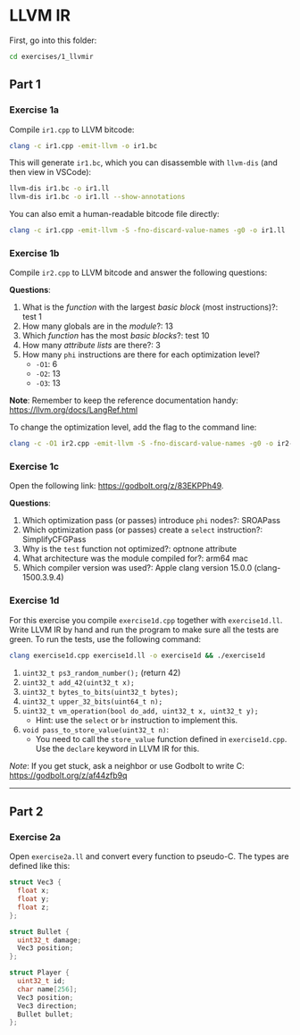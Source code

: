 # LLVM IR

First, go into this folder:

```sh
cd exercises/1_llvmir
```

## Part 1

### Exercise 1a

Compile `ir1.cpp` to LLVM bitcode:

```sh
clang -c ir1.cpp -emit-llvm -o ir1.bc
```

This will generate `ir1.bc`, which you can disassemble with `llvm-dis` (and then view in VSCode):

```sh
llvm-dis ir1.bc -o ir1.ll
llvm-dis ir1.bc -o ir1.ll --show-annotations
```

You can also emit a human-readable bitcode file directly:

```sh
clang -c ir1.cpp -emit-llvm -S -fno-discard-value-names -g0 -o ir1.ll
```

### Exercise 1b

Compile `ir2.cpp` to LLVM bitcode and answer the following questions:

**Questions**:

1. What is the _function_ with the largest _basic block_ (most instructions)?: test 1
2. How many globals are in the _module_?: 13
3. Which _function_ has the most _basic blocks_?: test 10
4. How many _attribute lists_ are there?: 3
5. How many `phi` instructions are there for each optimization level?
   - `-O1`: 6
   - `-O2`: 13
   - `-O3`: 13

**Note**: Remember to keep the reference documentation handy: https://llvm.org/docs/LangRef.html

To change the optimization level, add the flag to the command line:

```sh
clang -c -O1 ir2.cpp -emit-llvm -S -fno-discard-value-names -g0 -o ir2-O1.ll
```

### Exercise 1c

Open the following link: https://godbolt.org/z/83EKPPh49.

**Questions**:

1. Which optimization pass (or passes) introduce `phi` nodes?: SROAPass
2. Which optimization pass (or passes) create a `select` instruction?: SimplifyCFGPass
3. Why is the `test` function not optimized?: optnone attribute
4. What architecture was the module compiled for?: arm64 mac
5. Which compiler version was used?: Apple clang version 15.0.0 (clang-1500.3.9.4)

### Exercise 1d

For this exercise you compile `exercise1d.cpp` together with `exercise1d.ll`. Write LLVM IR by hand and run the program to make sure all the tests are green. To run the tests, use the following command:

```sh
clang exercise1d.cpp exercise1d.ll -o exercise1d && ./exercise1d
```

1. `uint32_t ps3_random_number();` (return 42)
2. `uint32_t add_42(uint32_t x);`
3. `uint32_t bytes_to_bits(uint32_t bytes);`
4. `uint32_t upper_32_bits(uint64_t n);`
5. `uint32_t vm_operation(bool do_add, uint32_t x, uint32_t y);`
   - Hint: use the `select` or `br` instruction to implement this.
6. `void pass_to_store_value(uint32_t n)`:
   - You need to call the `store_value` function defined in `exercise1d.cpp`. Use the `declare` keyword in LLVM IR for this.

_Note_: If you get stuck, ask a neighbor or use Godbolt to write C: https://godbolt.org/z/af44zfb9q

---

## Part 2

### Exercise 2a

Open `exercise2a.ll` and convert every function to pseudo-C. The types are defined like this:

```c
struct Vec3 {
  float x;
  float y;
  float z;
};

struct Bullet {
  uint32_t damage;
  Vec3 position;
};

struct Player {
  uint32_t id;
  char name[256];
  Vec3 position;
  Vec3 direction;
  Bullet bullet;
};
```
